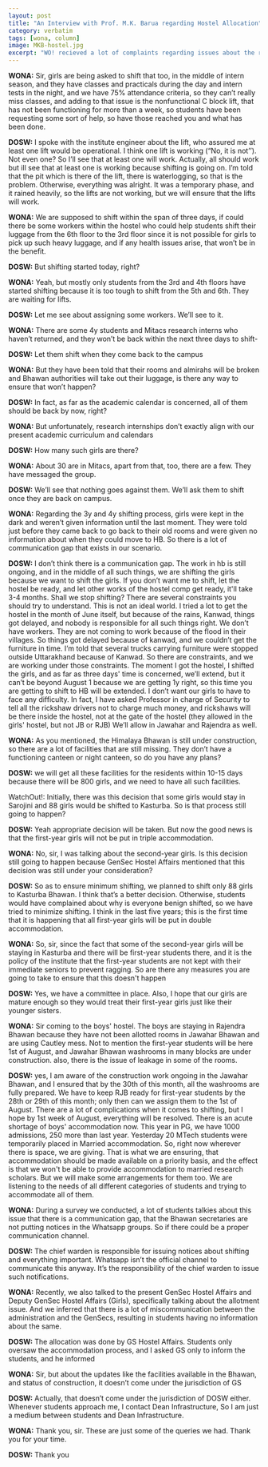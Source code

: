 ```yaml
---
layout: post
title: "An Interview with Prof. M.K. Barua regarding Hostel Allocation"
category: verbatim
tags: [wona, column]
image: MKB-hostel.jpg
excerpt: "WO! recieved a lot of complaints regarding issues about the recent hostel allocation where the 3y and 4y girls were shifted to the under construction Himalaya bhawan and the condition of Jawahar Bhawan. To address the same we conducted an interview with DOSW, Prof. M.K. Barua. Here is the entire interview"
---
```


**WONA:** Sir, girls are being asked to shift that too, in the middle of intern season, and they have classes and practicals during the day and intern tests in the night, and we have 75% attendance criteria, so they can’t really miss classes, and adding to that issue is the nonfunctional C block lift, that has not been functioning for more than a week, so students have been requesting some sort of help, so have those reached you and what has been done.

**DOSW:** I spoke with the institute engineer about the lift, who assured me at least one lift would be operational. I think one lift is working (“No, it is not’’). Not even one?
So I’ll see that at least one will work. Actually, all should work but ill see that at least one is working because shifting is going on. I’m told that the pit which is there of the lift, there is waterlogging, so that is the problem. Otherwise, everything was alright. It was a temporary phase, and it rained heavily, so the lifts are not working, but we will ensure that the lifts will work.

**WONA:** We are supposed to shift within the span of three days, if could there be some workers within the hostel who could help students shift their luggage from the 6th floor to the 3rd floor since it is not possible for girls to pick up such heavy luggage, and if any health issues arise, that won’t be in the benefit.

**DOSW:** But shifting started today, right?

**WONA:** Yeah, but mostly only students from the 3rd and 4th floors have started shifting because it is too tough to shift from the 5th and 6th. They are waiting for lifts.

**DOSW:** Let me see about assigning some workers. We’ll see to it.

**WONA:** There are some 4y students and Mitacs research interns who haven’t returned, and they won’t be back within the next three days to shift-

**DOSW:** Let them shift when they come back to the campus

**WONA:** But they have been told that their rooms and almirahs will be broken and Bhawan authorities will take out their luggage, is there any way to ensure that won’t happen?

**DOSW:** In fact, as far as the academic calendar is concerned, all of them should be back by now, right?

**WONA:** But unfortunately, research internships don’t exactly align with our present academic curriculum and calendars 

**DOSW:** How many such girls are there?

**WONA:** About 30 are in Mitacs, apart from that, too, there are a few. They have messaged the group.

**DOSW:**  We’ll see that nothing goes against them. We’ll ask them to shift once they are back on campus.

**WONA:** Regarding the 3y and 4y shifting process, girls were kept in the dark and weren’t given information until the last moment. They were told just before they came back to go back to their old rooms and were given no information about when they could move to HB. So there is a lot of communication gap that exists in our scenario.

**DOSW:** I don’t think there is a communication gap. The work in hb is still ongoing, and in the middle of all such things, we are shifting the girls because we want to shift the girls. If you don’t want me to shift, let the hostel be ready, and let other works of the hostel comp get ready, it'll take 3-4 months. Shall we stop shifting? There are several constraints you should try to understand. This is not an ideal world. I tried a lot to get the hostel in the month of June itself, but because of the rains, Kanwad, things got delayed, and nobody is responsible for all such things right. We don’t have workers. They are not coming to work because of the flood in their villages. So things got delayed because of kanwad, and we couldn’t get the furniture in time. I’m told that several trucks carrying furniture were stopped outside Uttarakhand because of Kanwad. So there are constraints, and we are working under those constraints.  The moment I got the hostel, I shifted the girls, and as far as three days' time is concerned, we’ll extend, but it can’t be beyond August 1 because we are getting 1y right, so this time you are getting to shift to HB will be extended. I don’t want our girls to have to face any difficulty. In fact, I have asked Professor in charge of Security to tell all the rickshaw drivers not to charge much money, and rickshaws will be there inside the hostel, not at the gate of the hostel (they allowed in the girls' hostel, but not JB or RJB) We’ll allow in Jawahar and Rajendra as well.

**WONA:** As you mentioned, the Himalaya Bhawan is still under construction, so there are a lot of facilities that are still missing. They don’t have a functioning canteen or night canteen, so do you have any plans?

**DOSW:** we will get all these facilities for the residents within 10-15 days because there will be 800 girls, and we need to have all such facilities.

WatchOut!: Initially, there was this decision that some girls would stay in Sarojini and 88 girls would be shifted to Kasturba. So is that process still going to happen?

**DOSW:** Yeah appropriate decision will be taken. But now the good news is that the first-year girls will not be put in triple accommodation. 

**WONA:** No, sir, I was talking about the second-year girls. Is this decision still going to happen because GenSec Hostel Affairs mentioned that this decision was still under your consideration?

**DOSW:** So as to ensure minimum shifting, we planned to shift only 88 girls to Kasturba Bhawan. I think that’s a better decision. Otherwise, students would have complained about why is everyone benign shifted, so we have tried to minimize shifting. I think in the last five years; this is the first time that it is happening that all first-year girls will be put in double accommodation.

**WONA:** So, sir, since the fact that some of the second-year girls will be staying in Kasturba and there will be first-year students there, and it is the policy of the institute that the first-year students are not kept with their immediate seniors to prevent ragging. So are there any measures you are going to take to ensure that this doesn't happen

**DOSW:** Yes, we have a committee in place. Also, I hope that our girls are mature enough so they would treat their first-year girls just like their younger sisters.

**WONA:** Sir coming to the boys' hostel. The boys are staying in Rajendra Bhawan because they have not been allotted rooms in Jawahar Bhawan and are using Cautley mess. Not to mention the first-year students will be here 1st of August, and Jawahar Bhawan washrooms in many blocks are under construction. also, there is the issue of leakage in some of the rooms.

**DOSW:** yes, I am aware of the construction work ongoing in the Jawahar Bhawan, and I ensured that by the 30th of this month, all the washrooms are fully prepared. We have to keep RJB ready for first-year students by the 28th or 29th of this month; only then can we assign them to the 1st of August. There are a lot of complications when it comes to shifting, but I hope by 1st week of August, everything will be resolved.  There is an acute shortage of boys' accommodation now. This year in PG, we have 1000 admissions, 250 more than last year. Yesterday 20 MTech students were temporarily placed in Married accommodation. So, right now wherever there is space, we are giving. That is what we are ensuring, that accommodation should be made available on a priority basis, and the effect is that we won't be able to provide accommodation to married research scholars. But we will make some arrangements for them too. We are listening to the needs of all different categories of students and trying to accommodate all of them. 

**WONA:** During a survey we conducted, a lot of students talkies about this issue that there is a communication gap, that the Bhawan secretaries are not putting notices in the Whatsapp groups. So if there could be a proper communication channel. 

**DOSW:** The chief warden is responsible for issuing notices about shifting and everything important. Whatsapp isn’t the official channel to communicate this anyway. It’s the responsibility of the chief warden to issue such notifications. 

**WONA:** Recently, we also talked to the present GenSec Hostel Affairs and Deputy GenSec Hostel Affairs (Girls), specifically talking about the allotment issue. And we inferred that there is a lot of miscommunication between the administration and the GenSecs, resulting in students having no information about the same. 

**DOSW:** The allocation was done by GS Hostel Affairs. Students only oversaw the accommodation process, and I asked GS only to inform the students, and he informed 

**WONA:** Sir, but about the updates like the facilities available in the Bhawan, and status of construction, it doesn’t come under the  jurisdiction of GS

**DOSW:** Actually, that doesn’t come under the jurisdiction of DOSW either. Whenever students approach me, I contact Dean Infrastructure, So I am just a medium between students and Dean Infrastructure. 

**WONA:** Thank you, sir. These are just some of the queries we had. Thank you for your time. 

**DOSW:** Thank you 
